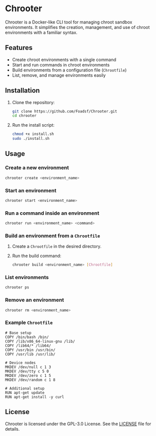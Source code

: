 # Chrooter

Chrooter is a Docker-like CLI tool for managing chroot sandbox environments. It simplifies the creation, management, and use of chroot environments with a familiar syntax.

## Features

- Create chroot environments with a single command
- Start and run commands in chroot environments
- Build environments from a configuration file (`Chrootfile`)
- List, remove, and manage environments easily

## Installation

1. Clone the repository:

   ```sh
   git clone https://github.com/Foadsf/Chrooter.git
   cd chrooter
   ```

2. Run the install script:

   ```sh
   chmod +x install.sh
   sudo ./install.sh
   ```

## Usage

### Create a new environment

```sh
chrooter create <environment_name>
```

### Start an environment

```sh
chrooter start <environment_name>
```

### Run a command inside an environment

```sh
chrooter run <environment_name> <command>
```

### Build an environment from a `Chrootfile`

1. Create a `Chrootfile` in the desired directory.
2. Run the build command:

   ```sh
   chrooter build <environment_name> [Chrootfile]
   ```

### List environments

```sh
chrooter ps
```

### Remove an environment

```sh
chrooter rm <environment_name>
```

### Example `Chrootfile`

```plaintext
# Base setup
COPY /bin/bash /bin/
COPY /lib/x86_64-linux-gnu /lib/
COPY /lib64/* /lib64/
COPY /usr/bin /usr/bin/
COPY /usr/lib /usr/lib/

# Device nodes
MKDEV /dev/null c 1 3
MKDEV /dev/tty c 5 0
MKDEV /dev/zero c 1 5
MKDEV /dev/random c 1 8

# Additional setup
RUN apt-get update
RUN apt-get install -y curl
```

## License

Chrooter is licensed under the GPL-3.0 License. See the [LICENSE](LICENSE) file for details.
